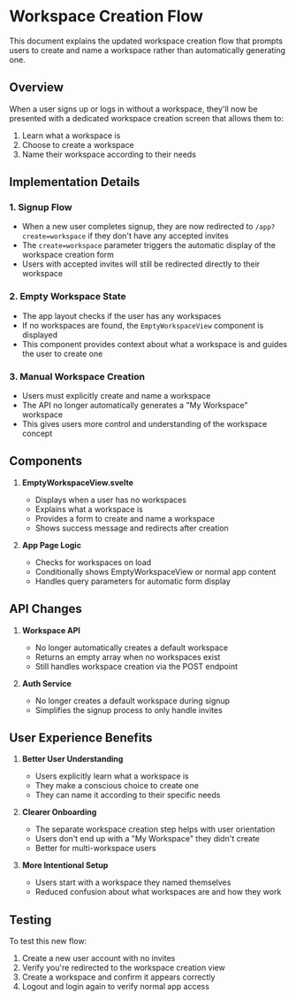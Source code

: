 # Workspace Creation Flow

This document explains the updated workspace creation flow that prompts users to create and name a workspace rather than automatically generating one.

## Overview

When a user signs up or logs in without a workspace, they'll now be presented with a dedicated workspace creation screen that allows them to:

1. Learn what a workspace is
2. Choose to create a workspace
3. Name their workspace according to their needs

## Implementation Details

### 1. Signup Flow

- When a new user completes signup, they are now redirected to `/app?create=workspace` if they don't have any accepted invites
- The `create=workspace` parameter triggers the automatic display of the workspace creation form
- Users with accepted invites will still be redirected directly to their workspace

### 2. Empty Workspace State

- The app layout checks if the user has any workspaces
- If no workspaces are found, the `EmptyWorkspaceView` component is displayed
- This component provides context about what a workspace is and guides the user to create one

### 3. Manual Workspace Creation

- Users must explicitly create and name a workspace
- The API no longer automatically generates a "My Workspace" workspace
- This gives users more control and understanding of the workspace concept

## Components

1. **EmptyWorkspaceView.svelte**
   - Displays when a user has no workspaces
   - Explains what a workspace is
   - Provides a form to create and name a workspace
   - Shows success message and redirects after creation

2. **App Page Logic**
   - Checks for workspaces on load
   - Conditionally shows EmptyWorkspaceView or normal app content
   - Handles query parameters for automatic form display

## API Changes

1. **Workspace API**
   - No longer automatically creates a default workspace
   - Returns an empty array when no workspaces exist
   - Still handles workspace creation via the POST endpoint

2. **Auth Service**
   - No longer creates a default workspace during signup
   - Simplifies the signup process to only handle invites

## User Experience Benefits

1. **Better User Understanding**
   - Users explicitly learn what a workspace is
   - They make a conscious choice to create one
   - They can name it according to their specific needs

2. **Clearer Onboarding**
   - The separate workspace creation step helps with user orientation
   - Users don't end up with a "My Workspace" they didn't create
   - Better for multi-workspace users

3. **More Intentional Setup**
   - Users start with a workspace they named themselves
   - Reduced confusion about what workspaces are and how they work

## Testing

To test this new flow:

1. Create a new user account with no invites
2. Verify you're redirected to the workspace creation view
3. Create a workspace and confirm it appears correctly
4. Logout and login again to verify normal app access
